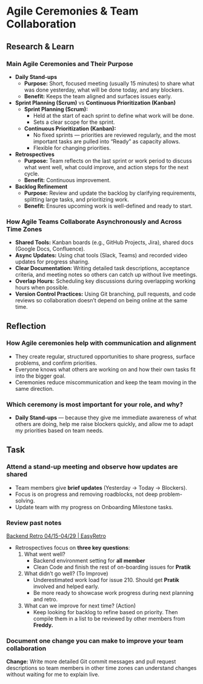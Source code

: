 # Agile Ceremonies & Team Collaboration

## **Research & Learn**

### **Main Agile Ceremonies and Their Purpose**

- **Daily Stand-ups**
   - **Purpose:** Short, focused meeting (usually 15 minutes) to share what was done yesterday, what will be done today, and any blockers.
   - **Benefit:** Keeps the team aligned and surfaces issues early.
- **Sprint Planning (Scrum)** vs **Continuous Prioritization (Kanban)**
   - **Sprint Planning (Scrum):**
      - Held at the start of each sprint to define what work will be done.
      - Sets a clear scope for the sprint.
   - **Continuous Prioritization (Kanban):**
      - No fixed sprints — priorities are reviewed regularly, and the most important tasks are pulled into “Ready” as capacity allows.
      - Flexible for changing priorities.
- **Retrospectives**
   - **Purpose:** Team reflects on the last sprint or work period to discuss what went well, what could improve, and action steps for the next cycle.
   - **Benefit:** Continuous improvement.
- **Backlog Refinement**
   - **Purpose:** Review and update the backlog by clarifying requirements, splitting large tasks, and prioritizing work.
   - **Benefit:** Ensures upcoming work is well-defined and ready to start.

### **How Agile Teams Collaborate Asynchronously and Across Time Zones**

- **Shared Tools:** Kanban boards (e.g., GitHub Projects, Jira), shared docs (Google Docs, Confluence).
- **Async Updates:** Using chat tools (Slack, Teams) and recorded video updates for progress sharing.
- **Clear Documentation:** Writing detailed task descriptions, acceptance criteria, and meeting notes so others can catch up without live meetings.
- **Overlap Hours:** Scheduling key discussions during overlapping working hours when possible.
- **Version Control Practices:** Using Git branching, pull requests, and code reviews so collaboration doesn’t depend on being online at the same time.

## **Reflection**

### **How Agile ceremonies help with communication and alignment**

- They create regular, structured opportunities to share progress, surface problems, and confirm priorities.
- Everyone knows what others are working on and how their own tasks fit into the bigger goal.
- Ceremonies reduce miscommunication and keep the team moving in the same direction.

### **Which ceremony is most important for your role, and why?**

- **Daily Stand-ups** — because they give me immediate awareness of what others are doing, help me raise blockers quickly, and allow me to adapt my priorities based on team needs.

## **Task**

### **Attend a stand-up meeting and observe how updates are shared**

- Team members give **brief updates** (Yesterday → Today → Blockers).
- Focus is on progress and removing roadblocks, not deep problem-solving.
- Update team with my progress on Onboarding Milestone tasks.

### **Review past notes**

[Backend Retro 04/15-04/29 | EasyRetro](https://easyretro.io/publicboard/b1XcXOthIgPEdyUE17r92jGQCMr1/22658416-9e37-4dce-9a0b-7f089c79ace6)

- Retrospectives focus on **three key questions**:
   1. What went well?
      - Backend environment setting for **all member**
      - Clean Code and finish the rest  of on-boarding issues for **Pratik**
   2. What didn’t go well? (To Improve)
      - Underestimated work load for issue 210. Should get **Pratik** involved and helped early.
      - Be more ready to showcase work progress during next planning and retro.
   3. What can we improve for next time? (Action)
      - Keep looking for backlog to refine based on priority. Then compile them in a list to be reviewed by other members from **Freddy.**

### **Document one change you can make to improve your team collaboration**

   **Change:** Write more detailed Git commit messages and pull request descriptions so team members in other time zones can understand changes without waiting for me to explain live.

